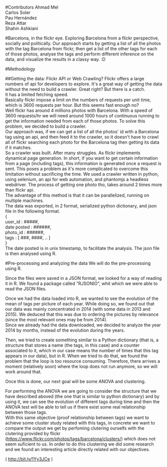 #Contributors
Ahmad Mel  
Carlos Soler  
Pau Hernández  
Reza Attar  
Shahin Ashkiani

 
#Barcelona, in the flickr eye.
Exploring Barcelona from a flickr perspective, socially and politically.
Our approach starts by getting a list of all the photos with the tag Barcelona from 
flickr, then get a list of the other tags for each of those photos, analyse the tags and perform different
inference on the data, and visualize the results in a classy way. :D

#Methodology

##Getting the data: Flickr API or Web Crawling?
Flickr offers a large numbers of api for developers to explore. It's a great way of getting the data
without the need to build a crawler. Great right? But there is a catch.   
It has  a limited fetching speed.  
Basically flickr impose a limit on the numbers of requests per unit time, which is 3600 requests per hour. 
But this seems fast enough no?  
Well flickr has around 4 millions photos with Barcelona. With a speed of 3600 requests/hr we will need
around 1000 hours of continuous running to get the information needed from each of those photos. 
To solve this problem, we decided to build a crawler.  
Our approach was, if we can get a list of all the photos' id with a Barcelona tag using an api, and then feed it to
the crawler, so it doesn't have to crawl all of flickr searching each photo for the Barcelona tag then
getting its data if it matches.  
So a crawler was built. After many struggles. As flickr implements dynamical page generation. In short, if you
want to get certain information from a page (including tags), this information is generated once a request is sent.
This poses a problem as it's more complicated to overcome this limitation without sacrificing the time. We used
a crawler written in python, using selenium, an api for web automation, and phantomjs a headless webdriver.
The process of getting one photo tho, takes around 2 times more than flickr api.  
The advantage of this method is that it can be parallelized, running on multiple machines.  
The data was exported, in 2 format, serialized python dictionary, and json file in the following format.  
{     
    user_id : #####,  
    date posted : ######,  
    photo_id : ######,  
    tags : [ ###, ####, .. ]             
}  
The date posted is in unix timestamp, to facilitate the analysis.
The json file is then analysed using R. 


#Pre-processing and analyzing the data
We will do the pre-processing using R.  

Since the files were saved in a JSON format, we looked for a way of reading it in R. We found a package called "RJSONIO", whit which we were able to read the JSON files.  

Once we had the data loaded into R, we wanted to see the evolution of the mean of tags per picture of each year. While doing so, we found out that our data was mainly concentrated in 2014 (with some data in 2013 and 2015). We deduced that this was due to ordering the pictures by relevance (since the most relevant ones may be from 2014).  
Since we already had the data downloaded, we decided to analyze the year 2014 by months, instead of the evolution during the years.  

Then, we tried to create something similar to a Python dictionary (that is, a structure that stores a name (the tags, in this case) and a counter associated to it, which in our case means the number of times that this tag appears in our data), but in R. When we tried to do that, we found the problem that the loop is too resource consuming. Therefore, there arrives a moment (relatively soon) where the loop does not run anymore, so we will work around that.  

Once this is done, our next goal will be some ANOVA and clustering.  

For performing the ANOVA we are going to consider the structure that we have described aboved (the one that is similar to python dictionary) and by using it, we can see the evolution of different tags during time and then the ANOVA test will be able to tell us if there exist some real relationship between those tags.  
With this same objective (proof relationship between tags) we want to achieve some cluster study related with this tags, in concrete we want to compare the output we get by perfoming clutering ourselfs with the clutering provided by flickr (https://www.flickr.com/photos/tags/barcelona/clusters/) which does not seem suficient to us. In order to do this clustering we did some research and we found an interesting article directly related with our objectives.   

( http://bit.ly/1Yy3JCe )
